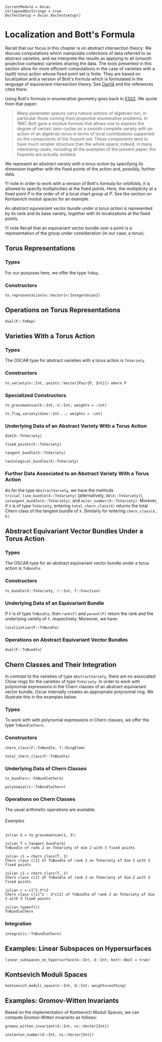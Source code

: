 ```@meta
CurrentModule = Oscar
CollapsedDocStrings = true
DocTestSetup = Oscar.doctestsetup()
```

# Localization and Bott's Formula

Recall that our focus in this chapter is on abstract intersection theory: We discuss computations which manipulate collections of data
referred to as abstract varieties, and we interprete the results as applying to all (smooth projective complex) varieties sharing the data.
The tools presented in this section allow for more efficient computations in the case of varieties with a (split) torus action whose
fixed point set is finite. They are based on localization and a version of Bott's formula which is formulated in the language of
equivariant intersection theory. See [Dan14](@cite) and the references cited there.

Using Bott's formula in enumerative geometry goes back to [ES02](@cite). We quote from that paper:

> Many parameter spaces carry natural actions of algebraic tori, in particular those coming from projective enumerative problems. In 1967, Bott gave a residue formula that allows one to express the degree of certain zero-cycles on a smooth complete variety with an action of an algebraic torus in terms of local contributions supported on the components of the fixpoint set. These components tend to have much simpler structure than the whole space; indeed, in many interesting cases, including all the examples of the present paper, the fixpoints are actually isolated.

We represent an *abstract variety with a torus action* by specifying its dimension together with the fixed points of the action and, possibly, further data.

!!! note
    In order to work with a version of Bott's formula for orbifolds, it is allowed to specify multiplicities at the fixed points. Here, the multiplicity at a fixed point $P$ is the order of of a local chart group at $P$. See the section on Kontsevich moduli spaces for an example.

An *abstract equivariant vector bundle under a torus action*  is represented by its rank and its base variety, together with its localizations at the fixed points.

!!! note
    Recall that an equivariant vector bundle over a point is a representation of the group under consideration (in our case, a torus).


## Torus Representations

### Types

For our purposes here, we offer the type `TnRep`.

### Constructors

```@docs
tn_representation(w::Vector{<:IntegerUnion})
```

## Operations on Torus Representations

```@docs
dual(F::TnRep)
```

## Varieties With a Torus Action

### Types

The OSCAR type for abstract varieties with a torus action is `TnVariety`.

### Constructors

```@docs
tn_variety(n::Int, points::Vector{Pair{P, Int}}) where P
```

### Specialized Constructors

```@docs
tn_grassmannian(k::Int, n::Int; weights = :int)
```

```@docs
tn_flag_variety(dims::Int...; weights = :int)
```

### Underlying Data of an Abstract Variety With a Torus Action


```@docs
dim(X::TnVariety)
```

```@docs
fixed_points(X::TnVariety)
```

```@docs
tangent_bundle(X::TnVariety)
```

```@docs
tautological_bundles(X::TnVariety)
```

### Further Data Associated to an Abstract Variety With a Torus Action

As for the type `AbstractVariety`, we have the methods `trivial_line_bundle(X::TnVariety)` (alternatively, `OO(X::TnVariety)`),
`cotangent_bundle(X::TnVariety)`, and `euler_number(X::TnVariety)`. Morever, if `X` is of type `TnVariety`, entering `total_chern_class(X)`
returns the total Chern class of the tangent bundle of `X`. Similarly for entering `chern_class(X, k)`.
	

## Abstract Equivariant Vector Bundles Under a Torus Action

### Types

The OSCAR type for an abstract equivariant vector bundle under a torus action is `TnBundle`.

### Constructors

```@docs
tn_bundle(X::TnVariety, r::Int, f::Function)
```

### Underlying Data of an Equivariant Bundle

If `F` is of type `TnBundle`, then `rank(F)` and `parent(F)` return the rank and the
underlying variety of `F`, respectively. Moreover, we have:

```@docs
localization(F::TnBundle)
```

### Operations on Abstract Equivariant Vector Bundles

```@docs
dual(F::TnBundle)
```

## Chern Classes and Their Integration

In contrast to the varieties of type `AbstractVariety`, there are no associated Chow rings for the varieties of type `TnVariety`.
In order to work with polynomial expressions in the Chern classes of an abstract equivariant vector bundle, Oscar
internally creates an appropriate polynomial ring. We illustrate this in the examples below.

### Types

To work with with polynomial expressions in Chern classes, we offer the type `TnBundleChern`.
 
### Constructors

```@docs
chern_class(F::TnBundle, f::RingElem)
```

```@docs
total_chern_class(F::TnBundle)
```

### Underlying Data of Chern Classes

```@docs
tn_bundle(c::TnBundleChern)
```

```@docs
polynomial(c::TnBundleChern)
```

### Operations on Chern Classes

The usual arithmetic operations are available.

###### Examples

```jldoctest
julia> G = tn_grassmannian(1, 3);

julia> T = tangent_bundle(G)
TnBundle of rank 2 on TnVariety of dim 2 with 3 fixed points

julia> c1 = chern_class(T, 1)
Chern class c[1] of TnBundle of rank 2 on TnVariety of dim 2 with 3 fixed points

julia> c2 = chern_class(T, 2)
Chern class c[2] of TnBundle of rank 2 on TnVariety of dim 2 with 3 fixed points

julia> c = c1^2-3*c2
Chern class c[1]^2 - 3*c[2] of TnBundle of rank 2 on TnVariety of dim 2 with 3 fixed points

julia> typeof(c)
TnBundleChern

```

### Integration

```@docs
integral(c::TnBundleChern)
```

## Examples: Linear Subspaces on Hypersurfaces

```@docs
linear_subspaces_on_hypersurface(k::Int, d::Int; bott::Bool = true)
```

## Kontsevich Moduli Spaces

```@docs
kontsevich_moduli_space(n::Int, d::Int; weights=nothing)
```

## Examples: Gromov-Witten Invariants

Based on the implementation of Kontsevich Moduli Spaces, we can compute Gromov-Witten invariants as follows:

```@docs
gromov_witten_invariant(d::Int, ns::Vector{Int})
```

```@docs
instanton_number(d::Int, ns::Vector{Int})
```

